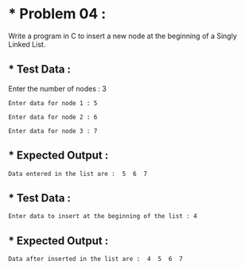 # * Problem 04 :

Write a program in C to insert a new node at the beginning of a Singly Linked List.

## * Test Data :

Enter the number of nodes : 3    

    Enter data for node 1 : 5        

    Enter data for node 2 : 6                                                           
    
    Enter data for node 3 : 7                

## * Expected Output :

    Data entered in the list are :  5  6  7                                   
                                                                                         
## * Test Data :                                                
 
    Enter data to insert at the beginning of the list : 4                                            
 
## * Expected Output :

    Data after inserted in the list are :  4  5  6  7
